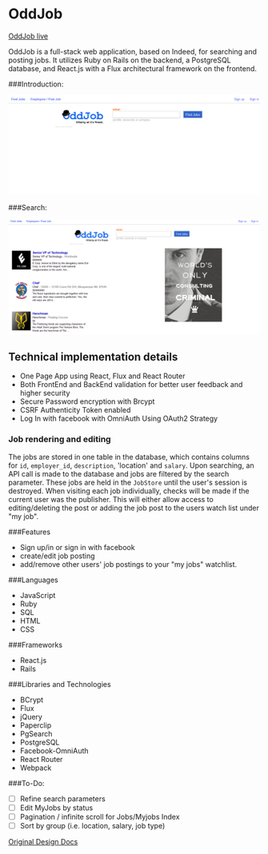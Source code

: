 # OddJob

[OddJob live][oddjob]

[oddjob]: http://oddjobappacademy.herokuapp.com

OddJob is a full-stack web application, based on Indeed, for searching and posting jobs. It utilizes Ruby on Rails on the backend, a PostgreSQL database, and React.js with a Flux architectural framework on the frontend.  

###Introduction:

![Introduction](./docs/FrontPage.png)

###Search:

![Search](./docs/SearchPage.png)

## Technical implementation details
- One Page App using React, Flux and React Router
- Both FrontEnd and BackEnd validation for better user feedback and higher security
- Secure Password encryption with Brcypt
- CSRF Authenticity Token enabled
- Log In with facebook with OmniAuth Using OAuth2 Strategy

### Job rendering and editing

  The jobs are stored in one table in the database, which contains columns for `id`, `employer_id`, `description`, 'location' and `salary`.  Upon searching, an API call is made to the database and jobs are filtered by the search parameter.  These jobs are held in the `JobStore` until the user's session is destroyed. When visiting each job individually, checks will be made if the current user was the publisher. This will either allow access to editing/deleting the post or adding the job post to the users watch list under "my job".

###Features
* Sign up/in or sign in with facebook
* create/edit job posting
* add/remove other users' job postings to your "my jobs" watchlist.

###Languages
* JavaScript
* Ruby
* SQL
* HTML
* CSS

###Frameworks

* React.js
* Rails

###Libraries and Technologies

* BCrypt
* Flux
* jQuery
* Paperclip
* PgSearch
* PostgreSQL
* Facebook-OmniAuth
* React Router
* Webpack

###To-Do:
* [ ] Refine search parameters
* [ ] Edit MyJobs by status
* [ ] Pagination / infinite scroll for Jobs/Myjobs Index
* [ ] Sort by group (i.e. location, salary, job type)

[Original Design Docs](./docs/README.md)
